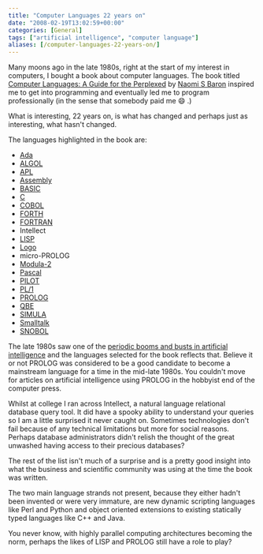 ```yaml
---
title: "Computer Languages 22 years on"
date: "2008-02-19T13:02:59+00:00"
categories: [General]
tags: ["artificial intelligence", "computer language"]
aliases: [/computer-languages-22-years-on/]
---
```


Many moons ago in the late 1980s, right at the start of my interest in computers, I bought a book about computer languages. The book titled <a href="http://www.amazon.com/Computer-Languages-Perplexed-Naomi-Baron/dp/0385232144/ref=sr_1_7">Computer Languages: A Guide for the Perplexed</a> by <a href="http://en.wikipedia.org/wiki/Naomi_Baron">Naomi S Baron</a> inspired me to get into programming and eventually led me to program professionally (in the sense that somebody paid me :smile: .)

What is interesting, 22 years on, is what has changed and perhaps just as interesting, what hasn't changed.

The languages highlighted in the book are:
<ul>
	<li><a href="http://en.wikipedia.org/wiki/Ada_(programming_language)">Ada</a></li>
	<li><a href="http://en.wikipedia.org/wiki/ALGOL">ALGOL</a></li>
	<li><a href="http://en.wikipedia.org/wiki/APL_(programming_language)">APL</a></li>
	<li><a href="http://en.wikipedia.org/wiki/Assembly_language">Assembly</a></li>
	<li><a href="http://en.wikipedia.org/wiki/BASIC_programming_language">BASIC</a></li>
	<li><a href="http://en.wikipedia.org/wiki/C_(programming_language)">C</a></li>
	<li><a href="http://en.wikipedia.org/wiki/COBOL">COBOL</a></li>
	<li><a href="http://en.wikipedia.org/wiki/Forth_(programming_language)">FORTH</a></li>
	<li><a href="http://en.wikipedia.org/wiki/Fortran">FORTRAN</a></li>
	<li>Intellect</li>
	<li><a href="http://en.wikipedia.org/wiki/Lisp_programming_language">LISP</a></li>
	<li><a href="http://en.wikipedia.org/wiki/Logo">Logo</a></li>
	<li>micro-PROLOG</li>
	<li><a href="http://www.modula2.org/">Modula-2</a></li>
	<li><a href="http://en.wikipedia.org/wiki/Pascal_programming_language">Pascal</a></li>
	<li><a href="http://en.wikipedia.org/wiki/PILOT_programming_language">PILOT</a></li>
	<li><a href="http://en.wikipedia.org/wiki/PL/I">PL/1</a></li>
	<li><a href="http://en.wikipedia.org/wiki/Prolog">PROLOG</a></li>
	<li><a href="http://en.wikipedia.org/wiki/Query_by_Example">QBE</a></li>
	<li><a href="http://en.wikipedia.org/wiki/Simula">SIMULA</a></li>
	<li><a href="http://www.smalltalk.org/">Smalltalk</a></li>
	<li><a href="http://en.wikipedia.org/wiki/SNOBOL">SNOBOL</a></li>
</ul>
The late 1980s saw one of the <a href="http://en.wikipedia.org/wiki/AI_winter">periodic booms and busts in artificial intelligence</a> and the languages selected for the book reflects that. Believe it or not PROLOG was considered to be a good candidate to become a mainstream language for a time in the mid-late 1980s. You couldn't move for articles on artificial intelligence using PROLOG in the hobbyist end of the computer press.

Whilst at college I ran across Intellect, a natural language relational database query tool. It did have a spooky ability to understand your queries so I am a little surprised it never caught on. Sometimes technologies don't fail because of any technical limitations but more for social reasons. Perhaps database administrators didn't relish the thought of the great unwashed having access to their precious databases?

The rest of the list isn't much of a surprise and is a pretty good insight into what the business and scientific community was using at the time the book was written.

The two main language strands not present, because they either hadn't been invented or were very immature, are new dynamic scripting languages like Perl and Python and object oriented extensions to existing statically typed languages like C++ and Java.

You never know, with highly parallel computing architectures becoming the norm, perhaps the likes of LISP and PROLOG still have a role to play?
